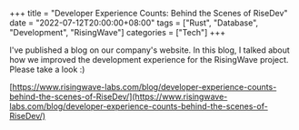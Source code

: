 +++
title = "Developer Experience Counts: Behind the Scenes of RiseDev"
date = "2022-07-12T20:00:00+08:00"
tags = ["Rust", "Database", "Development", "RisingWave"]
categories = ["Tech"]
+++

I've published a blog on our company's website. In this blog, I talked about how we improved the development experience for the RisingWave project. Please take a look :)

[https://www.risingwave-labs.com/blog/developer-experience-counts-behind-the-scenes-of-RiseDev/](https://www.risingwave-labs.com/blog/developer-experience-counts-behind-the-scenes-of-RiseDev/)

